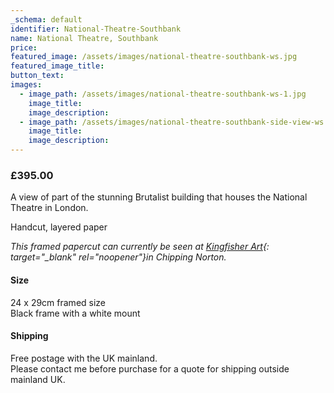 ```yaml
---
_schema: default
identifier: National-Theatre-Southbank
name: National Theatre, Southbank
price:
featured_image: /assets/images/national-theatre-southbank-ws.jpg
featured_image_title:
button_text:
images:
  - image_path: /assets/images/national-theatre-southbank-ws-1.jpg
    image_title:
    image_description:
  - image_path: /assets/images/national-theatre-southbank-side-view-ws.jpg
    image_title:
    image_description:
---
```

### **£395.00**

A view of part of the stunning Brutalist building that houses the National Theatre in London.

Handcut, layered paper

*This framed papercut can currently be seen at [Kingfisher Art](https://www.kingfisherart.co.uk/artist/kate-hipkiss/){: target="_blank" rel="noopener"}in Chipping Norton.*

#### Size

24 x 29cm framed size<br>Black frame with a white mount

#### Shipping

Free postage with the UK mainland.<br>Please contact me before purchase for a quote for shipping outside mainland UK.